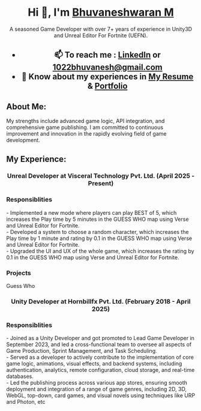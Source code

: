 <div align="center">


<br/>
<br/>
<h1 align="center">Hi 👋, I'm <a href=https://www.linkedin.com/in/bhuvaneshwaran-m-76588563/" target="_blank"> Bhuvaneshwaran M </a> </h1> A seasoned Game Developer with over 7+ years of experience in Unity3D and Unreal Editor For Fortnite (UEFN).

<h2>
  
- 📫 To reach me : [LinkedIn](linkedin.com/in/bhuvaneshwaran-m-76588563) or **1022bhuvanesh@gmail.com**
- 📄 Know about my experiences in [ My Resume ](https://github.com/bhuvanesh22/bhuvanesh22/blob/b4d8f2037983873c5b472ed5db6adf2d22cc07eb/Bhuvanesh_Resume_7YOE.pdf) & [Portfolio](1022bhuvanesh.wixsite.com/portfolio)
  
 </h2>
<!-- <a href="https://github.com/ryo-ma/github-profile-trophy"><img src = "https://github-profile-trophy.vercel.app/?username=bhuvanesh22&theme=dracula"> -->

<h2 align="left"> About Me: </h2> 
<p align="left">  My strengths include advanced game logic, API integration, and comprehensive game publishing. I am committed to continuous improvement and innovation in the rapidly evolving field of game development.

<h2 align="left"> My Experience: </h2> 
<h3 align="centre">  Unreal Developer at Visceral Technology Pvt. Ltd. (April 2025 - Present) </h3>
<h3 align="left"> Responsiblities </h3>
<p align="left"> -  Implemented a new mode where players can play BEST of 5, which increases the Play time by 5
 minutes in the GUESS WHO map using Verse and Unreal Editor for Fortnite.<br/>
  -  Developed a system to choose a random character, which increases the Play time by 1 minute and rating by 0.1 in the GUESS WHO map using Verse and Unreal Editor for Fortnite.<br/>
  -  Upgraded the UI and UX of the whole game, which increases the rating by 0.1 in the GUESS WHO map using Verse and Unreal Editor for Fortnite.
<h3 align="left"> Projects </h3>
<p align="left"> Guess Who
<h3 align="centre"> Unity Developer at Hornbillfx Pvt. Ltd. (February 2018 - April 2025) </h3>
<h3 align="left"> Responsiblities </h3>
<p align="left"> -  Joined as a Unity Developer and got promoted to Lead Game Developer in September 2023, and led a cross-functional team to oversee all aspects of Game Production, Sprint Management, and Task Scheduling.<br/>
  -  Served as a developer to actively contribute to the implementation of core game logic, animations, visual effects, and backend systems, including authentication, analytics, remote configuration, cloud storage, and real-time databases.<br/>
  -  Led the publishing process across various app stores, ensuring smooth deployment and integration of a range of game genres, including 2D, 3D, WebGL, top-down, card games, and visual novels using techniques like URP and Photon, etc </p>
